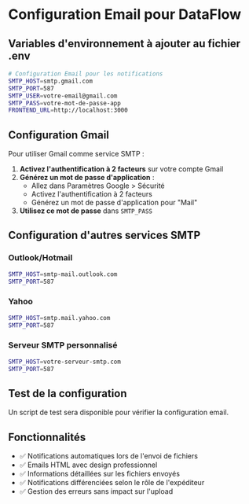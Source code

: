 # Configuration Email pour DataFlow

## Variables d'environnement à ajouter au fichier .env

```bash
# Configuration Email pour les notifications
SMTP_HOST=smtp.gmail.com
SMTP_PORT=587
SMTP_USER=votre-email@gmail.com
SMTP_PASS=votre-mot-de-passe-app
FRONTEND_URL=http://localhost:3000
```

## Configuration Gmail

Pour utiliser Gmail comme service SMTP :

1. **Activez l'authentification à 2 facteurs** sur votre compte Gmail
2. **Générez un mot de passe d'application** :
   - Allez dans Paramètres Google > Sécurité
   - Activez l'authentification à 2 facteurs
   - Générez un mot de passe d'application pour "Mail"
3. **Utilisez ce mot de passe** dans `SMTP_PASS`

## Configuration d'autres services SMTP

### Outlook/Hotmail
```bash
SMTP_HOST=smtp-mail.outlook.com
SMTP_PORT=587
```

### Yahoo
```bash
SMTP_HOST=smtp.mail.yahoo.com
SMTP_PORT=587
```

### Serveur SMTP personnalisé
```bash
SMTP_HOST=votre-serveur-smtp.com
SMTP_PORT=587
```

## Test de la configuration

Un script de test sera disponible pour vérifier la configuration email.

## Fonctionnalités

- ✅ Notifications automatiques lors de l'envoi de fichiers
- ✅ Emails HTML avec design professionnel
- ✅ Informations détaillées sur les fichiers envoyés
- ✅ Notifications différenciées selon le rôle de l'expéditeur
- ✅ Gestion des erreurs sans impact sur l'upload


